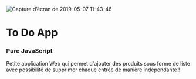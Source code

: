 ![Capture d’écran de 2019-05-07 11-43-46](https://user-images.githubusercontent.com/42122563/57290750-5c879f80-70be-11e9-9253-48ac0889bff4.jpg)
# To Do App
### Pure JavaScript
Petite application Web qui permet d'ajouter des produits sous forme de liste avec possibilité de supprimer chaque entrée de manière indépendante !